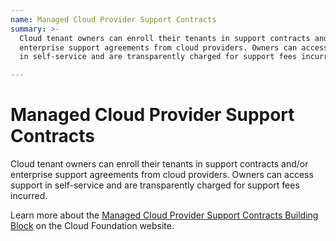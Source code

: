 ```yaml
---
name: Managed Cloud Provider Support Contracts
summary: >-
  Cloud tenant owners can enroll their tenants in support contracts and/or
  enterprise support agreements from cloud providers. Owners can access support
  in self-service and are transparently charged for support fees incurred.

---
```


# Managed Cloud Provider Support Contracts

Cloud tenant owners can enroll their tenants in support contracts and/or enterprise support agreements from cloud providers. Owners can access support in self-service and are transparently charged for support fees incurred.

Learn more about the [Managed Cloud Provider Support Contracts Building Block](https://cloudfoundation.meshcloud.io/maturity-model/service-ecosystem/managed-cloud-provider-support-contracts.html) on the Cloud Foundation website.
